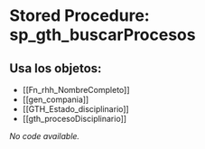 # Stored Procedure: sp_gth_buscarProcesos

## Usa los objetos:
- [[Fn_rhh_NombreCompleto]]
- [[gen_compania]]
- [[GTH_Estado_disciplinario]]
- [[gth_procesoDisciplinario]]

*No code available.*

